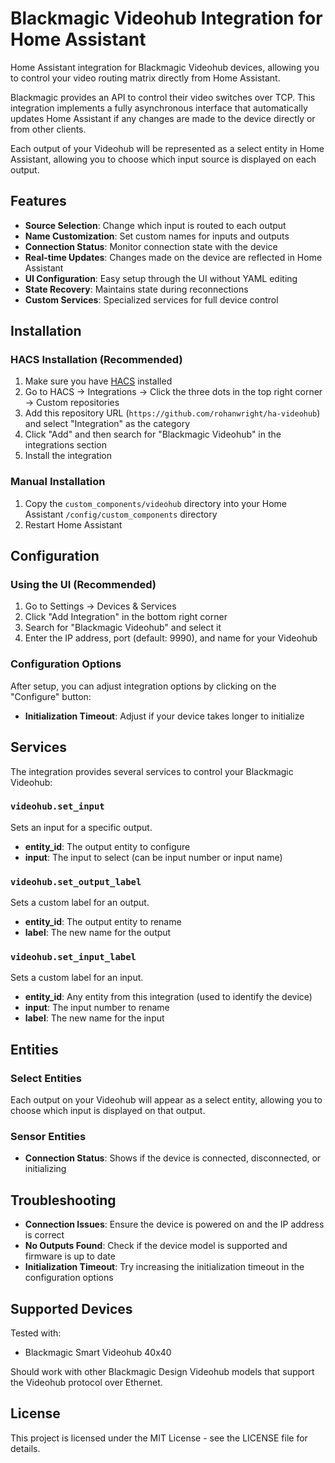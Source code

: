 # Blackmagic Videohub Integration for Home Assistant

Home Assistant integration for Blackmagic Videohub devices, allowing you to control your video routing matrix directly from Home Assistant.

Blackmagic provides an API to control their video switches over TCP. This integration implements a fully asynchronous interface that automatically updates Home Assistant if any changes are made to the device directly or from other clients.

Each output of your Videohub will be represented as a select entity in Home Assistant, allowing you to choose which input source is displayed on each output.

## Features

- **Source Selection**: Change which input is routed to each output
- **Name Customization**: Set custom names for inputs and outputs
- **Connection Status**: Monitor connection state with the device
- **Real-time Updates**: Changes made on the device are reflected in Home Assistant
- **UI Configuration**: Easy setup through the UI without YAML editing
- **State Recovery**: Maintains state during reconnections
- **Custom Services**: Specialized services for full device control

## Installation

### HACS Installation (Recommended)
1. Make sure you have [HACS](https://hacs.xyz/) installed
2. Go to HACS → Integrations → Click the three dots in the top right corner → Custom repositories
3. Add this repository URL (`https://github.com/rohanwright/ha-videohub`) and select "Integration" as the category
4. Click "Add" and then search for "Blackmagic Videohub" in the integrations section
5. Install the integration

### Manual Installation
1. Copy the `custom_components/videohub` directory into your Home Assistant `/config/custom_components` directory
2. Restart Home Assistant

## Configuration

### Using the UI (Recommended)
1. Go to Settings → Devices & Services
2. Click "Add Integration" in the bottom right corner
3. Search for "Blackmagic Videohub" and select it
4. Enter the IP address, port (default: 9990), and name for your Videohub

### Configuration Options
After setup, you can adjust integration options by clicking on the "Configure" button:
- **Initialization Timeout**: Adjust if your device takes longer to initialize

## Services

The integration provides several services to control your Blackmagic Videohub:

### `videohub.set_input`
Sets an input for a specific output.
- **entity_id**: The output entity to configure
- **input**: The input to select (can be input number or input name)

### `videohub.set_output_label`
Sets a custom label for an output.
- **entity_id**: The output entity to rename
- **label**: The new name for the output

### `videohub.set_input_label`
Sets a custom label for an input.
- **entity_id**: Any entity from this integration (used to identify the device)
- **input**: The input number to rename
- **label**: The new name for the input

## Entities

### Select Entities
Each output on your Videohub will appear as a select entity, allowing you to choose which input is displayed on that output.

### Sensor Entities
- **Connection Status**: Shows if the device is connected, disconnected, or initializing

## Troubleshooting

- **Connection Issues**: Ensure the device is powered on and the IP address is correct
- **No Outputs Found**: Check if the device model is supported and firmware is up to date
- **Initialization Timeout**: Try increasing the initialization timeout in the configuration options

## Supported Devices

Tested with:
- Blackmagic Smart Videohub 40x40

Should work with other Blackmagic Design Videohub models that support the Videohub protocol over Ethernet.

## License

This project is licensed under the MIT License - see the LICENSE file for details.
